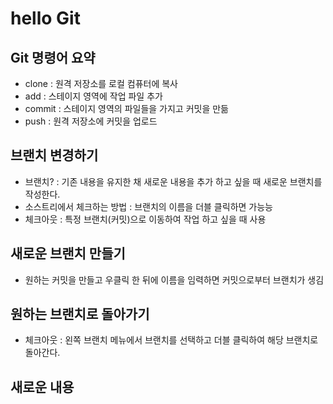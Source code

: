 # hello Git
## Git 명령어 요약

- clone : 원격 저장소를 로컬 컴퓨터에 복사
- add : 스테이지 영역에 작업 파일 추가
- commit : 스테이지 영역의  파일들을 가지고 커밋을 만듦
- push : 원격 저장소에 커밋을 업로드

## 브랜치 변경하기
- 브랜치? : 기존 내용을 유지한 채 새로운 내용을 추가 하고 싶을 때 새로운 브랜치를 작성한다.
- 소스트리에서 체크하는 방법 : 브랜치의 이름을 더블 클릭하면 가능능
- 체크아웃 : 특정 브랜치(커밋)으로 이동하여 작업 하고 싶을 때 사용

## 새로운 브랜치 만들기
- 원하는 커밋을 만들고 우클릭 한 뒤에 이름을 임력하면 커밋으로부터 브랜치가 생김

 ## 원하는 브랜치로 돌아가기
- 체크아웃 : 왼쪽 브랜치 메뉴에서 브랜치를 선택하고 더블 클릭하여 해당 브랜치로 돌아간다.

## 새로운 내용